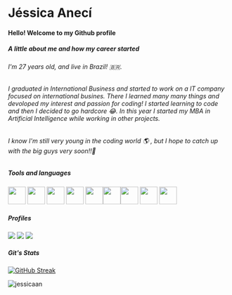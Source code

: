 
   # Jéssica Anecí 

####   Hello! Welcome to my Github profile

##### A little about me and how my career started

###### I'm 27 years old, and live in Brazil! :brazil:. 

###### I graduated in International Business and started to work on a IT company focused on international busines. There I learned many many things and devoloped my interest and passion for coding! I started learning to code and then I decided to go hardcore :joy:. In this year I started my MBA in Artificial Intelligence while working in other projects.

###### I know I'm still very young in the coding world :earth_americas: , but I hope to catch up with the big guys very soon!!:rocket: 



##### Tools and languages

<img src="https://cdn.jsdelivr.net/gh/devicons/devicon/icons/javascript/javascript-original.svg" width="40" height="40"/> <img src="https://cdn.jsdelivr.net/gh/devicons/devicon/icons/css3/css3-original.svg" width="40" height="40"/> <img src="https://cdn.jsdelivr.net/gh/devicons/devicon/icons/firebase/firebase-plain-wordmark.svg" width="40" height="40"/> <img src="https://cdn.jsdelivr.net/gh/devicons/devicon/icons/react/react-original.svg" width="40" height="40"/> <img src="https://cdn.jsdelivr.net/gh/devicons/devicon/icons/redux/redux-original.svg" width="40" height="40"/><img src="https://miro.medium.com/max/318/1*7jRD5QhgARucFKvRHFxpOg.png" width="40" height="40"/><img src="https://cdn.jsdelivr.net/gh/devicons/devicon/icons/tailwindcss/tailwindcss-original-wordmark.svg" width="40" height="40"/> <img src="https://cdn.jsdelivr.net/gh/devicons/devicon/icons/python/python-original.svg" width="40" height="40" /> <img src="https://cdn.jsdelivr.net/gh/devicons/devicon/icons/jupyter/jupyter-original-wordmark.svg"  width="40" height="40"/>
          

##### Profiles
          
<div>
<a href="https://instagram.com/jessicaaneci" target="_blank"><img src="https://img.shields.io/badge/-Instagram-%23E4405F?style=for-the-badge&logo=instagram&logoColor=white" target="_blank"></a>
<a href = "mailto:jessicaaneci@gmail.com"><img src="https://img.shields.io/badge/Gmail-D14836?style=for-the-badge&logo=gmail&logoColor=white" target="_blank"></a>
<a href="https://www.linkedin.com/in/jessicaaneci" target="_blank"><img src="https://img.shields.io/badge/-LinkedIn-%230077B5?style=for-the-badge&logo=linkedin&logoColor=white" target="_blank"></a>   
</div>



##### Git's Stats
[![GitHub Streak](https://streak-stats.demolab.com?user=jessicaan&theme=darcula&date_format=j%20M%5B%20Y%5D)](https://git.io/streak-stats)




<p align="left"> <img src="https://komarev.com/ghpvc/?username=jessicaan&label=Profile%20views&color=0e75b6&style=flat" alt="jessicaan" /> </p>
